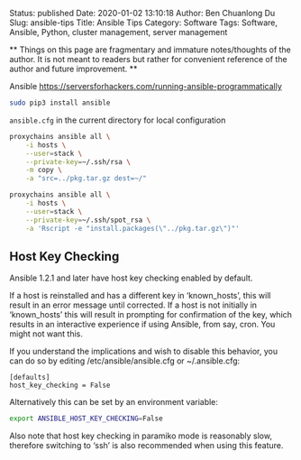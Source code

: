 Status: published
Date: 2020-01-02 13:10:18
Author: Ben Chuanlong Du
Slug: ansible-tips
Title: Ansible Tips
Category: Software
Tags: Software, Ansible, Python, cluster management, server management

**
Things on this page are
fragmentary and immature notes/thoughts of the author.
It is not meant to readers
but rather for convenient reference of the author and future improvement.
**

Ansible
https://serversforhackers.com/running-ansible-programmatically

```sh
sudo pip3 install ansible
```

`ansible.cfg` in the current directory for local configuration

```sh
proxychains ansible all \
    -i hosts \
    --user=stack \
    --private-key=~/.ssh/rsa \
    -m copy \
    -a "src=../pkg.tar.gz dest=~/"
```

```sh
proxychains ansible all \
    -i hosts \
    --user=stack \
    --private-key=~/.ssh/spot_rsa \
    -a 'Rscript -e "install.packages(\"../pkg.tar.gz\")"'
```

## Host Key Checking

Ansible 1.2.1 and later have host key checking enabled by default.

If a host is reinstalled and has a different key in ‘known_hosts’, 
this will result in an error message until corrected. 
If a host is not initially in ‘known_hosts’ this will result in prompting for confirmation of the key, 
which results in an interactive experience if using Ansible, 
from say, cron. 
You might not want this.

If you understand the implications and wish to disable this behavior, 
you can do so by editing /etc/ansible/ansible.cfg or ~/.ansible.cfg:

```text
[defaults]
host_key_checking = False
```

Alternatively this can be set by an environment variable:

```sh
export ANSIBLE_HOST_KEY_CHECKING=False
```

Also note that host key checking in paramiko mode is reasonably slow, therefore switching to ‘ssh’ is also recommended when using this feature.

